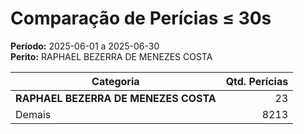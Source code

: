 # Comparação de Perícias ≤ 30s

**Período:** 2025-06-01 a 2025-06-30  
**Perito:** RAPHAEL BEZERRA DE MENEZES COSTA

| Categoria   | Qtd. Perícias |
|-------------|---------------:|
| **RAPHAEL BEZERRA DE MENEZES COSTA** | 23        |
| Demais      | 8213        |
